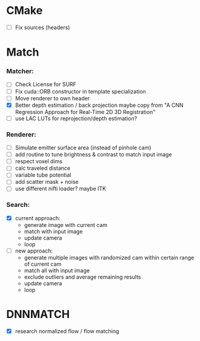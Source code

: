 # CMake
- [ ] Fix sources (headers)

# Match
### Matcher:
- [ ] Check License for SURF
- [ ] Fix cuda::ORB constructor in template specialization
- [ ] Move renderer to own header
- [x] Better depth estimation / back projection
      maybe copy from "A CNN Regression Approach for Real-Time 2D 3D Registration"
- [ ] use LAC LUTs for reprojection/depth estimation?
### Renderer:
- [ ] Simulate emitter surface area (instead of pinhole cam)
- [ ] add routine to tune brightness & contrast to match input image
- [ ] respect voxel dims
- [ ] calc traveled distance
- [ ] variable tube potential
- [ ] add scatter mask + noise
- [ ] use different nifti loader? maybe ITK
### Search:
- [x] current approach:
    * generate image with current cam
    * match with input image
    * update camera
    * loop
- [ ] new approach:
    * generate multiple images with randomized cam within certain range of current cam
    * match all with input image
    * exclude outliers and average remaining results
    * update camera
    * loop


# DNNMATCH
- [x] research normalized flow / flow matching
